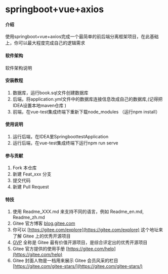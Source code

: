 # springboot+vue+axios

#### 介绍
使用springboot+vue+axios完成一个最简单的前后端分离框架项目，在此基础上，你可以最大程度完成自己的逻辑需求

#### 软件架构
软件架构说明


#### 安装教程
1.  数据库，运行book.sql文件创建数据库
2.  后端，将application.yml文件中的数据库连接信息改成自己的数据库,(记得把IDEA设置本地maven仓库 )
3.  前端，在vue-test集成终端下重新下载node_modules （运行npm install）

#### 使用说明

1.  运行后端，在IDEA里SpringboottestApplication
2.  运行后端，在vue-test集成终端下运行npm run serve

#### 参与贡献

1.  Fork 本仓库
2.  新建 Feat_xxx 分支
3.  提交代码
4.  新建 Pull Request


#### 特技

1.  使用 Readme\_XXX.md 来支持不同的语言，例如 Readme\_en.md, Readme\_zh.md
2.  Gitee 官方博客 [blog.gitee.com](https://blog.gitee.com)
3.  你可以 [https://gitee.com/explore](https://gitee.com/explore) 这个地址来了解 Gitee 上的优秀开源项目
4.  [GVP](https://gitee.com/gvp) 全称是 Gitee 最有价值开源项目，是综合评定出的优秀开源项目
5.  Gitee 官方提供的使用手册 [https://gitee.com/help](https://gitee.com/help)
6.  Gitee 封面人物是一档用来展示 Gitee 会员风采的栏目 [https://gitee.com/gitee-stars/](https://gitee.com/gitee-stars/)
